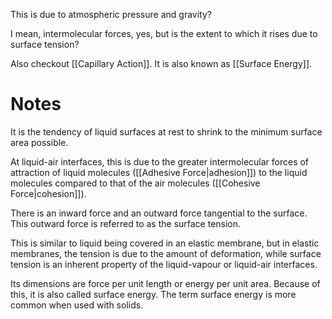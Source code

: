 This is due to atmospheric pressure and gravity?

I mean, intermolecular forces, yes, but is the extent to which it rises due to surface tension?

Also checkout [[Capillary Action]].
It is also known as [[Surface Energy]].
# Notes
It is the tendency of liquid surfaces at rest to shrink to the minimum surface area possible.

At liquid-air interfaces, this is due to the greater intermolecular forces of attraction of liquid molecules ([[Adhesive Force|adhesion]]) to the liquid molecules compared to that of the air molecules ([[Cohesive Force|cohesion]]).

There is an inward force and an outward force tangential to the surface. This outward force is referred to as the surface tension.

This is similar to liquid being covered in an elastic membrane, but in elastic membranes, the tension is due to the amount of deformation, while surface tension is an inherent property of the liquid-vapour or liquid-air interfaces.

Its dimensions are force per unit length or energy per unit area. Because of this, it is also called surface energy. The term surface energy is more common when used with solids.